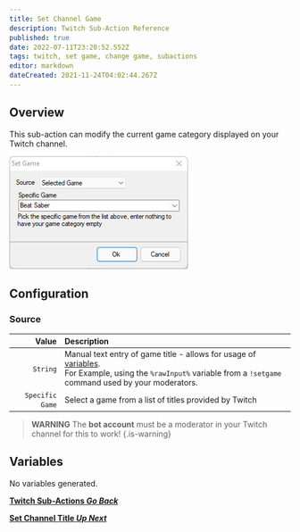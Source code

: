 ```yaml
---
title: Set Channel Game
description: Twitch Sub-Action Reference
published: true
date: 2022-07-11T23:20:52.552Z
tags: twitch, set game, change game, subactions
editor: markdown
dateCreated: 2021-11-24T04:02:44.267Z
---
```


## Overview

This sub-action can modify the current game category displayed on your Twitch channel.

![set_channel_game_-select_game_.png](/set_channel_game_-select_game_.png)

## Configuration

### Source

| Value | Description |
|------:|:------------|
`String` | Manual text entry of game title - allows for usage of [variables](/en/Variables). <br/> For Example, using the `%rawInput%` variable from a `!setgame` command used by your moderators.
`Specific Game` | Select a game from a list of titles provided by Twitch

> **WARNING**
> The **bot account** must be a moderator in your Twitch channel for this to work!
{.is-warning}


## Variables
No variables generated.

<section class="btn-grid my-5">
    
  [<i class="mdi mdi-chevron-left"></i>**Twitch Sub-Actions *Go Back***](/en/Sub-Actions/Twitch)
  
  [<i class="mdi mdi-twitch text--twitch"></i>**Set Channel Title *Up Next***](/en/Sub-Actions/Twitch/Set-Title)
  
</section>